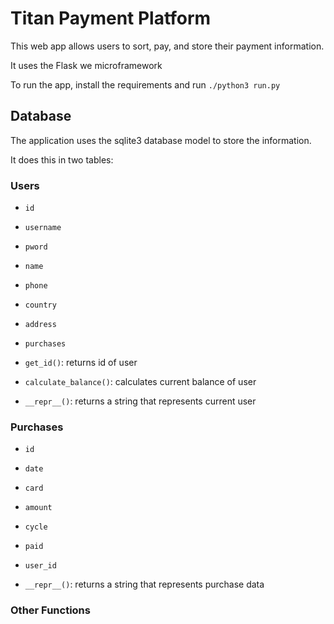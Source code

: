 # Titan Payment Platform

This web app allows users to sort, pay, and store their payment information.

It uses the Flask we microframework 

To run the app, install the requirements and run `./python3 run.py`

## Database

The application uses the sqlite3 database model to store the information.

It does this in two tables:

### Users

- `id`
- `username`
- `pword`
- `name`
- `phone`
- `country`
- `address`
- `purchases`

- `get_id()`: returns id of user
- `calculate_balance()`: calculates current balance of user
- `__repr__()`: returns a string that represents current user 


### Purchases
- `id`
- `date`
- `card`
- `amount`
- `cycle`
- `paid`
- `user_id`

- `__repr__()`: returns a string that represents purchase data

### Other Functions


##